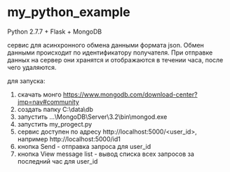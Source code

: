 ﻿# my_python_example

Python 2.7.7 + Flask + MongoDB

сервис для асинхронного обмена данными формата json. Обмен данными происходит по идентификатору получателя. 
При отправке данных на сервер они хранятся и отображаются в течении часа, после чего удаляются.

для запуска:
1. скачать монго https://www.mongodb.com/download-center?jmp=nav#community
2. создать папку C:\data\db
3. запустить …\MongoDB\Server\3.2\bin\mongod.exe
4. запустить my_progect.py
5. сервис доступен по адресу http://localhost:5000/<user_id>, например http://localhost:5000/id1
6. кнопка Send - отправка запроса для user_id
7. кнопка View message list - вывод списка всех запросов за последний час для user_id
